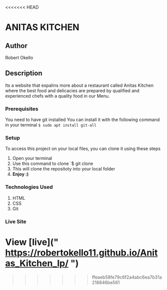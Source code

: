 <<<<<<< HEAD
# ANITAS KITCHEN
## Author
Robert Okello
## Description
Its a website that expalins more about a restaurant called Anitas Kitchen where the best food and delicacies are prepared by qualified and experienced chefs with a quality food in our Menu.
### Prerequisites
You need to have git installed
You can install it with the following command in your terminal
`$ sudo apt install git-all`
### Setup
To access this project on your local files, you can clone it using these steps
1. Open your terminal
1. Use this command to clone `$ git clone 
1. This will clone the repositoty into your local folder
1. __Enjoy :)__
### Technologies Used
1. HTML
1. CSS
1. Git
### Live Site
View [live](" https://robertokello11.github.io/Anitas_Kitchen_Ip/
")
=======

>>>>>>> ffeaeb58fe79c6f2a4abc6ea7b31a218846be561
